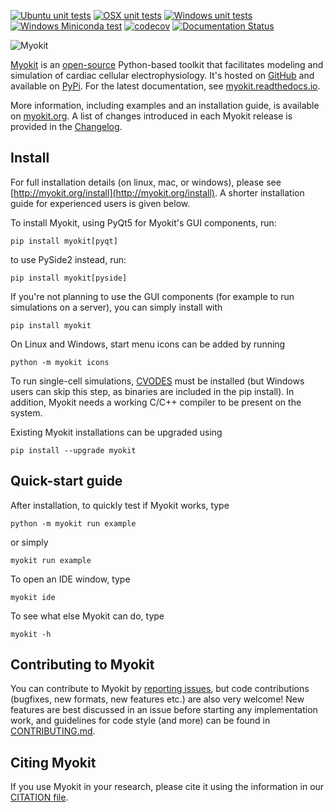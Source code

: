 [![Ubuntu unit tests](https://github.com/MichaelClerx/myokit/workflows/Ubuntu%20unit%20tests/badge.svg)](https://github.com/MichaelClerx/myokit/actions?query=workflow%3A"Ubuntu+unit+tests")
[![OSX unit tests](https://github.com/MichaelClerx/myokit/workflows/OSX%20unit%20tests/badge.svg)](https://github.com/MichaelClerx/myokit/actions?query=workflow%3A"OSX+unit+tests")
[![Windows unit tests](https://github.com/MichaelClerx/myokit/workflows/Windows%20unit%20tests/badge.svg)](https://github.com/MichaelClerx/myokit/actions?query=workflow%3A"Windows+unit+tests")
[![Windows Miniconda test](https://github.com/MichaelClerx/myokit/workflows/Windows%20Miniconda%20test/badge.svg)](https://github.com/MichaelClerx/myokit/actions?query=workflow%3A"Windows+Miniconda+test")
[![codecov](https://codecov.io/gh/MichaelClerx/myokit/branch/main/graph/badge.svg)](https://codecov.io/gh/MichaelClerx/myokit)
[![Documentation Status](https://readthedocs.org/projects/myokit/badge/?version=latest)](https://myokit.readthedocs.io/?badge=latest)

![Myokit](http://myokit.org/static/img/logo.png)

[Myokit](http://myokit.org) is an [open-source](https://github.com/MichaelClerx/myokit/blob/main/LICENSE.txt) Python-based toolkit that facilitates modeling and simulation of cardiac cellular electrophysiology.
It's hosted on [GitHub](https://github.com/MichaelClerx/myokit/) and available on [PyPi](https://pypi.org/project/myokit/).
For the latest documentation, see [myokit.readthedocs.io](https://myokit.readthedocs.io/).

More information, including examples and an installation guide, is available on [myokit.org](http://myokit.org).
A list of changes introduced in each Myokit release is provided in the [Changelog](https://github.com/MichaelClerx/myokit/blob/main/CHANGELOG.md).


## Install

For full installation details (on linux, mac, or windows), please see [http://myokit.org/install](http://myokit.org/install).
A shorter installation guide for experienced users is given below.

To install Myokit, using PyQt5 for Myokit's GUI components, run:

    pip install myokit[pyqt]
    
to use PySide2 instead, run:
    
    pip install myokit[pyside]
    
If you're not planning to use the GUI components (for example to run simulations on a server), you can simply install with

    pip install myokit

On Linux and Windows, start menu icons can be added by running

    python -m myokit icons

To run single-cell simulations, [CVODES](https://computation.llnl.gov/projects/sundials/sundials-software) must be installed (but Windows users can skip this step, as binaries are included in the pip install).
In addition, Myokit needs a working C/C++ compiler to be present on the system.

Existing Myokit installations can be upgraded using

    pip install --upgrade myokit


## Quick-start guide

After installation, to quickly test if Myokit works, type

    python -m myokit run example
    
or simply

    myokit run example
    
To open an IDE window, type

    myokit ide

To see what else Myokit can do, type

    myokit -h
    

## Contributing to Myokit

You can contribute to Myokit by [reporting issues](https://github.com/MichaelClerx/myokit/issues), but code contributions (bugfixes, new formats, new features etc.) are also very welcome!
New features are best discussed in an issue before starting any implementation work, and guidelines for code style (and more) can be found in [CONTRIBUTING.md](https://github.com/MichaelClerx/myokit/blob/main/CONTRIBUTING.md).


## Citing Myokit

If you use Myokit in your research, please cite it using the information in our [CITATION file](https://github.com/MichaelClerx/myokit/blob/main/CITATION).
